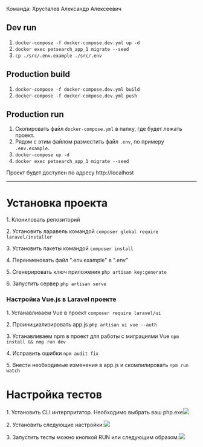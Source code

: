 Команда:
Хрусталев Александр Алексеевич

## Dev run

1. `docker-compose -f docker-compose.dev.yml up -d`
2. `docker exec petsearch_app_1 migrate --seed`
3. `cp ./src/.env.example ./src/.env`

## Production build

1. `docker-compose -f docker-compose.dev.yml build`
2. `docker-compose -f docker-compose.dev.yml push`

## Production run
1. Скопировать файл `docker-compose.yml` в папку, где будет лежать проект.
2. Рядом c этим файлом разместить файл `.env`, по
примеру `.env.example`.
3. `docker-compose up -d`
4. `docker exec petsearch_app_1 migrate --seed`

Проект будет доступен по адресу http://localhost
___

<h1>Установка проекта</h1>
<p>1. Клониловать репозиторий</p>
<p>2. Установить ларавель командой <code>composer global require laravel/installer</code></p>
<p>3. Установить пакеты командой <code>composer install</code></p>
<p>4. Переименовать файл ".env.example" в ".env"</p>
<p>5. Сгенерировать ключ приложения <code>php artisan key:generate</code></p>
<p>6. Запустить сервер <code>php artisan serve</code></p>
<h3>Настройка Vue.js в Laravel проекте</h3>
<p>1. Устанавливаем Vue в проект <code>composer require laravel/ui</code></p>
<p>2. Проинициализировать app.js <code>php artisan ui vue --auth</code></p>
<p>3. Устанавливаем npm в проект для работы с миграциями Vue <code>npm install && nmp run dev</code></p>
<p>4. Исправить ошибки <code>npm audit fix</code></p>
<p>5. Внести необходимые изменения в app.js и скомпилировать <code>npm run watch</code></p>

<h1>Настройка тестов</h1>
<p>1. Установить CLI интерпритатор. Необходимо выбрать ваш php.exe<img src="https://i.imgur.com/V6nVgCg.png"/></p>
<p>2. Установить следующие настройки:<img src="https://i.imgur.com/yqmJsVX.png"/></p>
<p>3. Запустить тесты можно кнопкой RUN или следующим образом:<img src="https://i.imgur.com/8caZo67.png"/></p>
